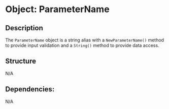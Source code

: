Object: ParameterName
=====================

## Description

The `ParameterName` object is a string alias with a `NewParameterName()` method
to provide input validation and a `String()` method to provide data access.

## Structure

N/A

## Dependencies:

N/A
